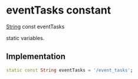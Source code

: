 


# eventTasks constant







[String](https://api.flutter.dev/flutter/dart-core/String-class.html) const eventTasks
  




<p>static variables.</p>



## Implementation

```dart
static const String eventTasks = '/event_tasks';
```







